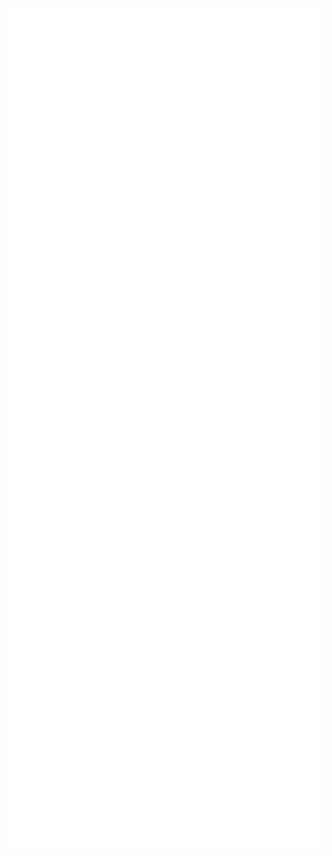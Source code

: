 <div style="display: flex; flex-wrap: wrap;">
  <img src="github-metrics.svg" alt="GitHub Metrics" width="750" style="vertical-align: top; margin-right: 2px;"/>
  
</div>

<div style="display: flex; flex-wrap: wrap;">
  <img src="metrics.plugin.languages.indepth.svg" alt="In-depth Languages" width="600" style="vertical-align: top; margin-right: 2px;"/>
  <img src="contributions.svg" alt="Contributions" width="600" style="vertical-align: top;"/>

  <img src="metrics.plugin.activity.svg" alt="Plugin Activity" width="600" style="vertical-align: top;"/>
</div>
</div>
